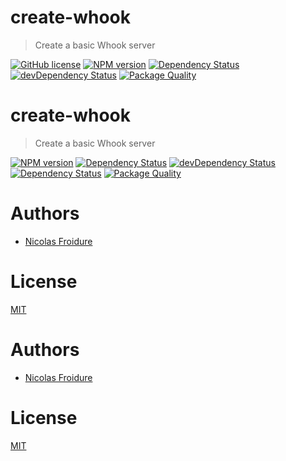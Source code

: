 [//]: # ( )
[//]: # (This file is automatically generated by a `metapak`)
[//]: # (module. Do not change it  except between the)
[//]: # (`content:start/end` flags, your changes would)
[//]: # (be overridden.)
[//]: # ( )
# create-whook
> Create a basic Whook server

[![GitHub license](https://img.shields.io/badge/license-MIT-blue.svg)](https://github.com/nfroidure/create-whook/blob/master/LICENSE)
[![NPM version](https://badge.fury.io/js/create-whook.svg)](https://npmjs.org/package/create-whook)
[![Dependency Status](https://david-dm.org/nfroidure/create-whook.svg)](https://david-dm.org/nfroidure/create-whook)
[![devDependency Status](https://david-dm.org/nfroidure/create-whook/dev-status.svg)](https://david-dm.org/nfroidure/create-whook#info=devDependencies)
[![Package Quality](http://npm.packagequality.com/shield/create-whook.svg)](http://packagequality.com/#?package=create-whook)


[//]: # (::contents:start)

[//]: # ( )
[//]: # (This file is automatically generated by a `metapak`)
[//]: # (module. Do not change it  except between the)
[//]: # (`content:start/end` flags, your changes would)
[//]: # (be overridden.)
[//]: # ( )
# create-whook
> Create a basic Whook server

[![NPM version](https://badge.fury.io/js/create-whook.svg)](https://npmjs.org/package/create-whook)
[![Dependency Status](https://david-dm.org/nfroidure/create-whook.svg)](https://david-dm.org/nfroidure/create-whook)
[![devDependency Status](https://david-dm.org/nfroidure/create-whook/dev-status.svg)](https://david-dm.org/nfroidure/create-whook#info=devDependencies)
[![Dependency Status](https://dependencyci.com/github/nfroidure/create-whook/badge)](https://dependencyci.com/github/nfroidure/create-whook)
[![Package Quality](http://npm.packagequality.com/shield/create-whook.svg)](http://packagequality.com/#?package=create-whook)


[//]: # (::contents:start)


[//]: # (::contents:end)

# Authors
- [Nicolas Froidure](http://insertafter.com/en/index.html)

# License
[MIT](https://github.com/nfroidure/create-whook/blob/master/LICENSE)


[//]: # (::contents:end)

# Authors
- [Nicolas Froidure](http://insertafter.com/en/index.html)

# License
[MIT](https://github.com/nfroidure/create-whook/blob/master/LICENSE)

